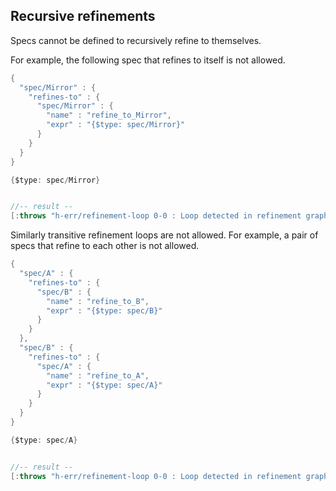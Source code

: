 <!---
  This markdown file was generated. Do not edit.
  -->

## Recursive refinements

Specs cannot be defined to recursively refine to themselves.

For example, the following spec that refines to itself is not allowed.

```java
{
  "spec/Mirror" : {
    "refines-to" : {
      "spec/Mirror" : {
        "name" : "refine_to_Mirror",
        "expr" : "{$type: spec/Mirror}"
      }
    }
  }
}
```

```java
{$type: spec/Mirror}


//-- result --
[:throws "h-err/refinement-loop 0-0 : Loop detected in refinement graph"]
```

Similarly transitive refinement loops are not allowed. For example, a pair of specs that refine to each other is not allowed.

```java
{
  "spec/A" : {
    "refines-to" : {
      "spec/B" : {
        "name" : "refine_to_B",
        "expr" : "{$type: spec/B}"
      }
    }
  },
  "spec/B" : {
    "refines-to" : {
      "spec/A" : {
        "name" : "refine_to_A",
        "expr" : "{$type: spec/A}"
      }
    }
  }
}
```

```java
{$type: spec/A}


//-- result --
[:throws "h-err/refinement-loop 0-0 : Loop detected in refinement graph"]
```

